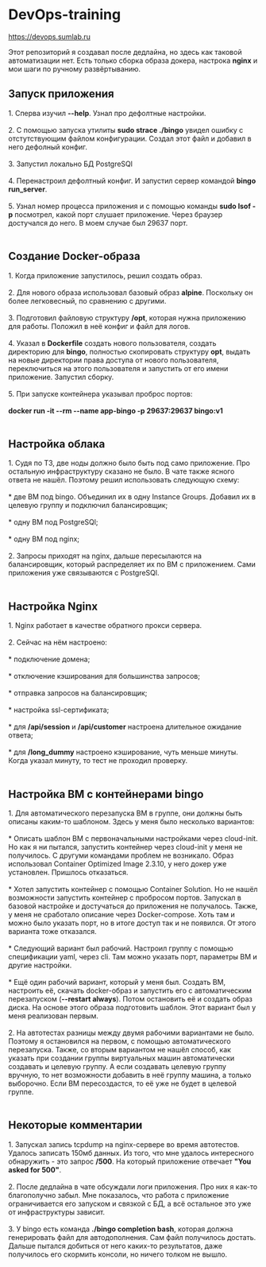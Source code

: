 # DevOps-training

https://devops.sumlab.ru

Этот репозиторий я создавал после дедлайна, но здесь как таковой автоматизации нет. Есть только сборка образа докера, настрока <b>nginx</b> и мои шаги по ручному развёртыванию.

<h2>Запуск приложения</h2>
1. Сперва изучил <b>--help</b>. Узнал про дефолтные настройки.<br><br>
2. С помощью запуска утилиты <b>sudo strace ./bingo</b> увидел ошибку с отстутствующим файлом конфигурации. Создал этот файл и добавил в него дефолный конфиг.<br><br>
3. Запустил локально БД PostgreSQl<br><br>
4. Перенастроил дефолтный конфиг. И запустил сервер командой <b>bingo run_server</b>.<br><br>
5. Узнал номер процесса приложения и с помощью команды <b>sudo lsof -p</b> посмотрел, какой порт слушает приложение. Через браузер достучался до него. В моем случае был 29637 порт.<br><br>

<h2>Создание Docker-образа</h2>
1. Когда приложение запустилось, решил создать образ.<br><br>
2. Для нового образа использовал базовый образ <b>alpine</b>. Поскольку он более легковесный, по сравнению с другими.<br><br>
3. Подготовил файловую структуру <b>/opt</b>, которая нужна приложению для работы. Положил в неё конфиг и файл для логов.<br><br>
4. Указал в <b>Dockerfile</b> создать нового пользователя, создать директорию для <b>bingo</b>, полностью скопировать структуру <b>opt</b>, выдать на новые директории права доступа от нового пользователя, переключиться на этого пользователя и запустить от его имени приложение. Запустил сборку.<br><br>
5. При запуске контейнера указывал проброс портов:<br><br>
<b>docker run -it --rm --name app-bingo -p 29637:29637 bingo:v1</b><br><br>

<h2>Настройка облака</h2>
1. Судя по ТЗ, две ноды должно было быть под само приложение. Про остальную инфраструктуру сказано не было. В чате также ясного ответа не нашёл. Поэтому решил использовать следующую схему:<br><br>
* две ВМ под bingo. Объединил их в одну Instance Groups. Добавил их в целевую группу и подключил балансировщик;<br><br>
* одну ВМ под PostgreSQl;<br><br>
* одну ВМ под nginx;<br><br>
2. Запросы приходят на nginx, дальше пересылаются на балансировщик, который распределяет их по ВМ с приложением. Сами приложения уже связываются с PostgreSQl.<br><br>

<h2>Настройка Nginx</h2>
1. Nginx работает в качестве обратного прокси сервера.<br><br>
2. Сейчас на нём настроено:<br><br>
* подключение домена;<br><br>
* отключение кэширования для большинства запросов;<br><br>
* отправка запросов на балансировщик;<br><br>
* настройка ssl-сертификата;<br><br>
* для <b>/api/session</b> и <b>/api/customer</b> настроена длительное ожидание ответа;<br><br>
* для <b>/long_dummy</b> настроено кэширование, чуть меньше минуты. Когда указал минуту, то тест не проходил проверку.<br><br>

<h2>Настройка ВМ с контейнерами bingo</h2>
1. Для автоматического перезапуска ВМ в группе, они должны быть описаны каким-то шаблоном. Здесь у меня было несколько вариантов:<br><br>
* Описать шаблон ВМ с первоначальными настройками через cloud-init. Но как я ни пытался, запустить контейнер через cloud-init у меня не получилось. С другуми командами проблем не возникало. Образ использовал Container Optimized Image 2.3.10, у него докер уже установлен. Пришлось отказаться.<br><br>
* Хотел запустить контейнер с помощью Container Solution. Но не нашёл возможности запустить контейнер с пробросом портов. Запускал в базовой настройке и достучаться до приложения не получалось. Также, у меня не сработало описание через Docker-compose. Хоть там и можно было указать порт, но в итоге доступ так и не появился. От этого варианта тоже отказался.<br><br>
* Следующий вариант был рабочий. Настроил группу с помощью спецификации yaml, через cli. Там можно указать порт, параметры ВМ и другие настройки.<br><br> 
* Ещё один рабочий вариант, который у меня был. Создать ВМ, настроить её, скачать docker-образ и запустить его с автоматическим перезапуском (<b>--restart always</b>). Потом остановить её и создать образ диска. На основе этого образа подготовить шаблон. Этот вариант был у меня реализован первым.<br><br>
2. На автотестах разницы между двумя рабочими вариантами не было. Поэтому я остановился на первом, с помощью автоматического перезапуска. Также, со вторым вариантом не нашёл способ, как указать при создании группы виртуальных машин автоматически создавать и целевую группу. А если создавать целевую группу вручную, то нет возможности добавить в неё группу машина, а только выборочно. Если ВМ пересоздастся, то её уже не будет в целевой группе.<br><br>  

<h2>Некоторые комментарии</h2>
1. Запускал запись tcpdump на nginx-сервере во время автотестов. Удалось записать 150мб данных. Из того, что мне удалось интересного обнаружить - это запрос <b>/500</b>. На который приложение отвечает <b>"You asked for 500"</b>.<br><br>
2. После дедлайна в чате обсуждали логи приложения. Про них я как-то благополучно забыл. Мне показалось, что работа с приложение ограничивается его запуском и связкой с БД, а всё остальное это уже от инфраструктуры зависит.<br><br>
3. У bingo есть команда <b>./bingo completion bash</b>, которая должна генерировать файл для автодополнения. Сам файл получилось достать. Дальше пытался добиться от него каких-то результатов, даже получилось его скормить консоли, но ничего толком не вышло.<br><br>
